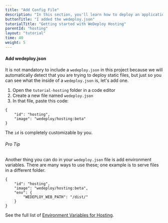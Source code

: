 ```yaml
---
title: "Add Config File"
description: "In this section, you'll learn how to deploy an application using WeDeploy Hosting."
buttonTitle: "I added the wedeploy.json"
tutorialTitle: "Getting started with WeDeploy Hosting"
parentId: "hosting"
layout: "tutorial"
time: 40
weight: 5
---
```


#### Add wedeploy.json

It is not mandatory to include a `wedeploy.json` in this project because we will automatically detect that you are trying to deploy static files, but just so you can see what the inside of a `wedeploy.json` is, let's add one.

1. Open the `tutorial-hosting` folder in a code editor
2. Create a new file named `wedeploy.json`
3. In that file, paste this code:

```application/json
{
	"id": "hosting",
	"image": "wedeploy/hosting:beta"
}
```

The `id` is completely customizable by you.

<aside>

###### <span class="icon-16-star"></span> Pro Tip

Another thing you can do in your `wedeploy.json` file is add environment variables. There are many ways to use these; one example is to serve files in a different folder.

```application/json
{
	"id": "hosting",
	"image": "wedeploy/hosting:beta",
	"env": {
		"WEDEPLOY_WEB_PATH": "/dist/"
	}
}
```

See the full list of <a href="http://wedeploy.com/docs/hosting/environment-variables.html" target="_blank">Environment Variables for Hosting</a>.

</aside>
